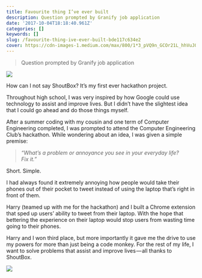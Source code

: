 ```yaml
---
title: Favourite thing I’ve ever built
description: Question prompted by Granify job application
date: '2017-10-04T18:18:40.961Z'
categories: []
keywords: []
slug: /favourite-thing-ive-ever-built-bde117c634e2
cover: https://cdn-images-1.medium.com/max/800/1*3_pVQ9n_GCOr21L_hhVuJQ.png
---
```


> Question prompted by Granify job application

![](https://cdn-images-1.medium.com/max/800/1*3_pVQ9n_GCOr21L_hhVuJQ.png)

How can I not say ShoutBox? It’s my first ever hackathon project.

Throughout high school, I was very inspired by how Google could use technology to assist and improve lives. But I didn’t have the slightest idea that I could go ahead and do those things myself.

After a summer coding with my cousin and one term of Computer Engineering completed, I was prompted to attend the Computer Engineering Club’s hackathon. While wondering about an idea, I was given a simple premise:

> _“What’s a problem or annoyance you see in your everyday life? Fix it.”_

Short. Simple.

I had always found it extremely annoying how people would take their phones out of their pocket to tweet instead of using the laptop that’s right in front of them.

Harry (teamed up with me for the hackathon) and I built a Chrome extension that sped up users’ ability to tweet from their laptop. With the hope that bettering the experience on their laptop would stop users from wasting time going to their phones.

Harry and I won third place, but more importantly it gave me the drive to use my powers for more than just being a code monkey. For the rest of my life, I want to solve problems that assist and improve lives — all thanks to ShoutBox.

![](https://cdn-images-1.medium.com/max/800/0*l7XLh6RV-kFx7bsA.)
